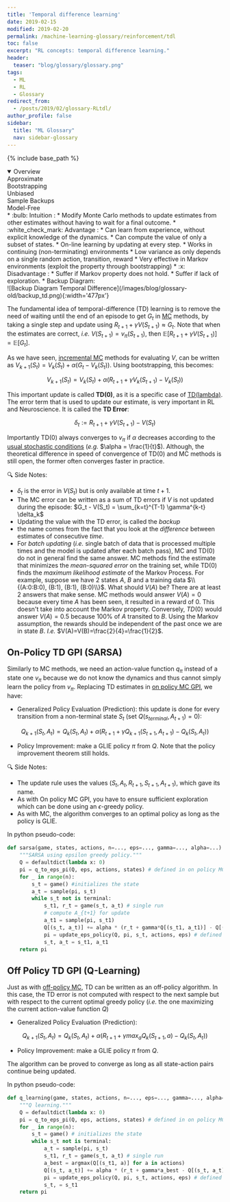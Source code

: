 ```yaml
---
title: 'Temporal difference learning'
date: 2019-02-15
modified: 2019-02-20
permalink: /machine-learning-glossary/reinforcement/tdl
toc: false
excerpt: "RL concepts: temporal difference learning."
header: 
  teaser: "blog/glossary/glossary.png"
tags:
  - ML
  - RL
  - Glossary
redirect_from: 
  - /posts/2019/02/glossary-RLtdl/
author_profile: false
sidebar:
  title: "ML Glossary"
  nav: sidebar-glossary
---
```


{% include base_path %}

<div>
<details open>
<summary>Overview</summary>

<div class='container-fluid'>  
<div class='row text-center'>    
<div class='col-xs-12 col-sm-6'> 
    <span class="info"> Approximate </span> 
</div>    
<div class='col-xs-12 col-sm-6'>    
    <span class="info"> Bootstrapping </span>    
</div>    
<div class='col-xs-12 col-sm-6'>   
    <span class="info"> Unbiased </span>    
</div>
<div class='col-xs-12 col-sm-6'>    
    <span class="info"> Sample Backups </span>    
</div>   
<div class='col-xs-12 col-sm-6'>    
    <span class="info"> Model-Free</span>    
</div>        
</div>
</div>
<div markdown='1'>
* :bulb: <span class='intuition'> Intuition </span> :
    *  Modify Monte Carlo methods to update estimates from other estimates without having to wait for a final outcome. 
* :white_check_mark: <span class='advantage'> Advantage </span> :
    * Can <span class='advantageText'>learn from experience</span>, without explicit knowledge of the dynamics.
    * Can compute the value of only a subset of states.
    * On-line learning by updating at every step.
    * Works in continuing (non-terminating) environments
    * Low variance as only depends on a single random action, transition, reward
    * Very effective in Markov environments (exploit the property through bootstrapping)
* :x: <span class='disadvantage'> Disadvantage </span> :
    * Suffer if Markov property does not hold.
    * Suffer if lack of exploration.
* Backup Diagram:
<div markdown='1'>
![Backup Diagram Temporal Difference](/images/blog/glossary-old/backup_td.png){:width='477px'}
</div>
</div>
</details>
</div> <p></p> 

The fundamental idea of temporal-difference (TD) learning is to remove the need of waiting until the end of an episode to get $G_t$ in [MC](#monte-carlo-gpi) methods, by taking a single step and update using $R_{t+1} + \gamma V(S_{t+1}) \approx G_t$. Note that when the estimates are correct, *i.e.* $V(S_{t+1}) = v_\pi(S_{t+1})$, then $\mathbb{E}[R_{t+1} + \gamma V(S_{t+1})] = \mathbb{E}[G_t]$.

As we have seen, [incremental MC](#incremental-implementation) methods for evaluating $V$, can be written as $V_{k+1}(S_t) = V_{k}(S_t) + \alpha \left( G_t - V_{k}(S_t) \right)$. Using bootstrapping, this becomes:

$$V_{k+1}(S_t) = V_{k}(S_t) + \alpha \left( R_{t+1} + \gamma V_k(S_{t+1}) - V_{k}(S_t) \right)$$

This important update is called $\textbf{TD(0)}$, as it is a specific case of [TD(lambda)](https://en.wikipedia.org/wiki/Temporal_difference_learning#TD-Lambda). The error term that is used to update our estimate, is very important in RL and Neuroscience. It is called the **TD Error**:

$$\delta_t := R_{t+1} + \gamma V(S_{t+1}) - V(S_t)$$

Importantly $\text{TD}(0)$ always converges to $v_\pi$ if $\alpha$ decreases according to the [usual stochastic conditions](#incremental-implementation) (*e.g.* $\alpha = \frac{1}{t}$). Although, the theoretical difference in speed of convergence of TD(0) and MC methods is still open, <span class='practiceText'>the former often converges faster in practice</span>.

:mag: <span class='note'>Side Notes</span>: 
* $\delta_t$ is the error in $V(S_t)$ but is only available at time $t+1$.
* The MC error can be written as a sum of TD errors if $V$ is not updated during the episode: $G_t - V(S_t) = \sum_{k=t}^{T-1} \gamma^{k-t} \delta_k$
* Updating the value with the TD error, is called the *backup*
* the name comes from the fact that you look at the *difference*
 between estimates of consecutive *time*.
* For *batch updating* (*i.e.* single batch of data that is processed multiple times and the model is updated after each batch pass), MC and TD(0) do not in general find the same answer. MC methods find the estimate that minimizes the *mean-squared error* on the training set, while TD(0) finds the *maximum likelihood estimate* of the Markov Process. <span class='exampleText'>For example, suppose we have 2 states $A$, $B$ and a training data $\\{(A:0:B:0), (B:1), (B:1), (B:0)\\}$. What should $V(A)$ be? There are at least 2 answers that make sense. MC methods would answer $V(A)=0$ because every time $A$ has been seen, it resulted in a reward of $0$. This doesn't take into account the Markov property. Conversely, $TD(0)$ would answer $V(A)=0.5$ because $100\%$ of $A$ transited to $B$. Using the Markov assumption, the rewards should be independent of the past once we are in state $B$. *I.e.* $V(A)=V(B)=\frac{2}{4}=\frac{1}{2}$</span>.

## On-Policy TD GPI (SARSA)

Similarly to MC methods, we need an action-value function $q_\pi$ instead of a state one $v_\pi$ because we do not know the dynamics and thus cannot simply learn the policy from $v_\pi$. Replacing TD estimates in [on policy MC GPI](#on-policy-monte-carlo-gpi), we have:

* Generalized Policy Evaluation (Prediction): this update is done for every transition from a non-terminal state $S_t$ (set $Q(s_{terminal},A_{t+1})=0$):

$$Q_{k+1}(S_t,A_t) = Q_{k}(S_t,A_t) + \alpha \left( R_{t+1} + \gamma Q_{k+1}(S_{t+1},A_{t+1}) - Q_k(S_t,A_t) \right)$$


* Policy Improvement: make a GLIE  policy $\pi$ from $Q$. Note that the policy improvement theorem still holds.

:mag: <span class='note'>Side Notes</span>: 
* The update rule uses the values $(S_t, A_t, R_{t+1}, S_{t+1}, A_{t+1})$, which gave its name.
* As with On policy MC GPI, you have to ensure sufficient exploration which can be done using an $\epsilon\text{-greedy}$ policy.
* As with MC, the algorithm converges to an optimal policy as long as the policy is GLIE.

In python pseudo-code:

```python
def sarsa(game, states, actions, n=..., eps=..., gamma=..., alpha=...):
    """SARSA using epsilon greedy policy."""
    Q = defaultdict(lambda x: 0)
    pi = q_to_eps_pi(Q, eps, actions, states) # defined in on policy MC
    for _ in range(n):
        s_t = game() #initializes the state
        a_t = sample(pi, s_t)
        while s_t not is terminal:
            s_t1, r_t = game(s_t, a_t) # single run
            # compute A_{t+1} for update 
            a_t1 = sample(pi, s_t1)
            Q[(s_t, a_t)] += alpha * (r_t + gamma*Q[(s_t1, a_t1)] - Q[(s_t, a_t)])
            pi = update_eps_policy(Q, pi, s_t, actions, eps) # defined in on policy MC
            s_t, a_t = s_t1, a_t1
    return pi
```

## Off Policy TD GPI (Q-Learning)

Just as with [off-policy MC](#off-policy-monte-carlo-gpi), TD can be written as an off-policy algorithm. In this case, the TD error is not computed with respect to the next sample but with respect to the current optimal greedy policy (*i.e.* the one maximizing the current action-value function $Q$)

* Generalized Policy Evaluation (Prediction): 

$$Q_{k+1}(S_t,A_t) = Q_k(S_t,A_t) + \alpha \left( R_{t+1} + \gamma max_a Q_k(S_{t+1},a) - Q_k(S_t,A_t) \right)$$

* Policy Improvement: make a GLIE  policy $\pi$ from $Q$.

The algorithm can be proved to converge as long as all state-action pairs continue being updated.


In python pseudo-code:

```python
def q_learning(game, states, actions, n=..., eps=..., gamma=..., alpha=...):
    """Q learning."""
    Q = defaultdict(lambda x: 0)
    pi = q_to_eps_pi(Q, eps, actions, states) # defined in on policy MC
    for _ in range(n):
        s_t = game() # initializes the state
        while s_t not is terminal:
            a_t = sample(pi, s_t)
            s_t1, r_t = game(s_t, a_t) # single run
            a_best = argmax(Q[(s_t1, a)] for a in actions)
            Q[(s_t, a_t)] += alpha * (r_t + gamma*a_best - Q[(s_t, a_t)])
            pi = update_eps_policy(Q, pi, s_t, actions, eps) # defined in on policy MC
            s_t, = s_t1
    return pi
```
